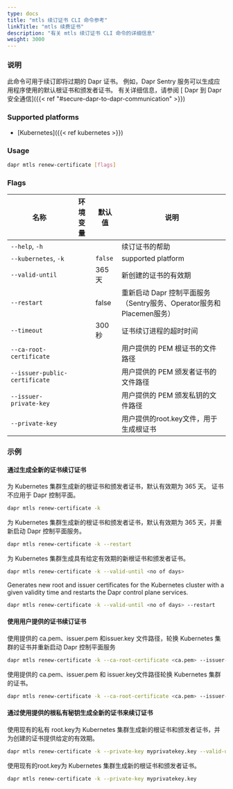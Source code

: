 ```yaml
---
type: docs
title: "mtls 续订证书 CLI 命令参考"
linkTitle: "mtls 续费证书"
description: "有关 mtls 续订证书 CLI 命令的详细信息"
weight: 3000
---
```


### 说明
此命令可用于续订即将过期的 Dapr 证书。 例如，Dapr Sentry 服务可以生成应用程序使用的默认根证书和颁发者证书。 有关详细信息，请参阅 [ Dapr 到 Dapr安全通信]({{< ref "#secure-dapr-to-dapr-communication" >}})

### Supported platforms

- [Kubernetes]({{< ref kubernetes >}})

### Usage

```bash
dapr mtls renew-certificate [flags]
```

### Flags

| 名称                            | 环境变量 | 默认值     | 说明                                                |
| ----------------------------- | ---- | ------- | ------------------------------------------------- |
| `--help`, `-h`                |      |         | 续订证书的帮助                                           |
| `--kubernetes`, `-k`          |      | `false` | supported platform|                               |
| `--valid-until`               |      | 365 天   | 新创建的证书的有效期                                        |
| `--restart`                   |      | false   | 重新启动 Dapr 控制平面服务（Sentry服务、Operator服务和 Placemen服务） |
| `--timeout`                   |      | 300 秒   | 证书续订进程的超时时间                                       |
| `--ca-root-certificate`       |      |         | 用户提供的 PEM 根证书的文件路径                                |
| `--issuer-public-certificate` |      |         | 用户提供的 PEM 颁发者证书的文件路径                              |
| `--issuer-private-key`        |      |         | 用户提供的 PEM 颁发私钥的文件路径                               |
| `--private-key`               |      |         | 用户提供的root.key文件，用于生成根证书                           |

### 示例

#### 通过生成全新的证书续订证书
为 Kubernetes 集群生成新的根证书和颁发者证书，默认有效期为 365 天。 证书不应用于 Dapr 控制平面。
```bash
dapr mtls renew-certificate -k
```
为 Kubernetes 集群生成新的根证书和颁发者证书，默认有效期为 365 天，并重新启动 Dapr 控制平面服务。
```bash
dapr mtls renew-certificate -k --restart
```
为 Kubernetes 集群生成具有给定有效期的新根证书和颁发者证书。
```bash
dapr mtls renew-certificate -k --valid-until <no of days>
```
Generates new root and issuer certificates for the Kubernetes cluster with a given validity time and restarts the Dapr control plane services.
```bash
dapr mtls renew-certificate -k --valid-until <no of days> --restart
```
#### 使用用户提供的证书续订证书
使用提供的 ca.pem、issuer.pem 和issuer.key 文件路径，轮换 Kubernetes 集群的证书并重新启动 Dapr 控制平面服务
```bash
dapr mtls renew-certificate -k --ca-root-certificate <ca.pem> --issuer-private-key <issuer.key> --issuer-public-certificate <issuer.pem> --restart
```
使用提供的 ca.pem、issuer.pem 和 issuer.key文件路径轮换 Kubernetes 集群的证书。
```bash
dapr mtls renew-certificate -k --ca-root-certificate <ca.pem> --issuer-private-key <issuer.key> --issuer-public-certificate <issuer.pem>
```
#### 通过使用提供的根私有秘钥生成全新的证书来续订证书
使用现有的私有 root.key为 Kubernetes 集群生成新的根证书和颁发者证书，并为创建的证书提供给定的有效期。
```bash
dapr mtls renew-certificate -k --private-key myprivatekey.key --valid-until <no of days>
```
使用现有的root.key为 Kubernetes 集群生成新的根证书和颁发者证书。
```bash
dapr mtls renew-certificate -k --private-key myprivatekey.key
```